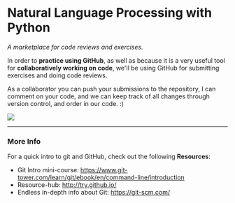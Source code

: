 # Natural Language Processing with Python

_A marketplace for code reviews and exercises._

In order to **practice using GitHub**, as well as because it is a very useful tool for **collaboratively working on code**,
we'll be using GitHub for submitting exercises and doing code reviews.

As a collaborator you can push your submissions to the repository, I can comment on your code, and we can keep track
of all changes through version control, and order in our code. :)

![](https://encrypted-tbn0.gstatic.com/images?q=tbn:ANd9GcS4iVhAzFPfQRdzC_9fr8rXg7R9HRKgzl4dzNgVrRUW81S9oI_kCg)

---

### More Info

For a quick intro to git and GitHub, check out the following **Resources**:

- Git Intro mini-course: https://www.git-tower.com/learn/git/ebook/en/command-line/introduction
- Resource-hub: http://try.github.io/
- Endless in-depth info about Git: https://git-scm.com/
